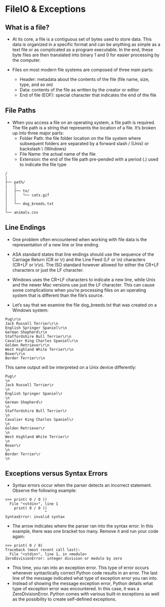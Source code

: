 # FileIO & Exceptions

## What is a file? 
* At its core, a file is a contiguous set of bytes used to store data. This data is organized in a specific format and can be anything as simple as a text file or as complicated as a program executable. In the end, these byte files are then translated into binary 1 and 0 for easier processing by the computer.

* Files on most modern file systems are composed of three main parts:
  * Header: metadata about the contents of the file (file name, size, type, and so on)
  * Data: contents of the file as written by the creator or editor
  * End of file (EOF): special character that indicates the end of the file

## File Paths
* When you access a file on an operating system, a file path is required. The file path is a string that represents the location of a file. It’s broken up into three major parts:
  * Folder Path: the file folder location on the file system where subsequent folders are separated by a forward slash / (Unix) or backslash \ (Windows)
  * File Name: the actual name of the file
  * Extension: the end of the file path pre-pended with a period (.) used to indicate the file type
```
/
│
├── path/
|   │
│   ├── to/
│   │   └── cats.gif
│   │
│   └── dog_breeds.txt
|
└── animals.csv
```

## Line Endings
* One problem often encountered when working with file data is the representation of a new line or line ending. 
* ASA standard states that line endings should use the sequence of the Carriage Return (CR or \r) and the Line Feed (LF or \n) characters (CR+LF or \r\n). The ISO standard however allowed for either the CR+LF characters or just the LF character.
* Windows uses the CR+LF characters to indicate a new line, while Unix and the newer Mac versions use just the LF character. This can cause some complications when you’re processing files on an operating system that is different than the file’s source. 

* Let’s say that we examine the file dog_breeds.txt that was created on a Windows system:

```
Pug\r\n
Jack Russell Terrier\r\n
English Springer Spaniel\r\n
German Shepherd\r\n
Staffordshire Bull Terrier\r\n
Cavalier King Charles Spaniel\r\n
Golden Retriever\r\n
West Highland White Terrier\r\n
Boxer\r\n
Border Terrier\r\n
```

This same output will be interpreted on a Unix device differently:

```
Pug\r
\n
Jack Russell Terrier\r
\n
English Springer Spaniel\r
\n
German Shepherd\r
\n
Staffordshire Bull Terrier\r
\n
Cavalier King Charles Spaniel\r
\n
Golden Retriever\r
\n
West Highland White Terrier\r
\n
Boxer\r
\n
Border Terrier\r
\n
```
## Exceptions versus Syntax Errors
* Syntax errors occur when the parser detects an incorrect statement. Observe the following example:
```
>>> print( 0 / 0 ))
  File "<stdin>", line 1
    print( 0 / 0 ))
                  ^
SyntaxError: invalid syntax
```
* The arrow indicates where the parser ran into the syntax error. In this example, there was one bracket too many. Remove it and run your code again:

```
>>> print( 0 / 0)
Traceback (most recent call last):
  File "<stdin>", line 1, in <module>
ZeroDivisionError: integer division or modulo by zero
```
* This time, you ran into an exception error. This type of error occurs whenever syntactically correct Python code results in an error. The last line of the message indicated what type of exception error you ran into.
* Instead of showing the message exception error, Python details what type of exception error was encountered. In this case, it was a ZeroDivisionError. Python comes with various built-in exceptions as well as the possibility to create self-defined exceptions.












